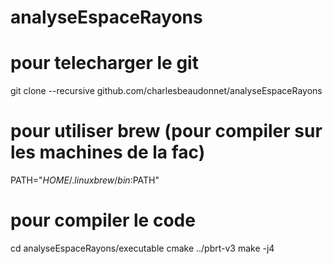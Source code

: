 # analyseEspaceRayons

# pour telecharger le git
git clone --recursive github.com/charlesbeaudonnet/analyseEspaceRayons

# pour utiliser brew (pour compiler sur les machines de la fac)
PATH="$HOME/.linuxbrew/bin:$PATH"

# pour compiler le code
cd analyseEspaceRayons/executable
cmake ../pbrt-v3
make -j4

